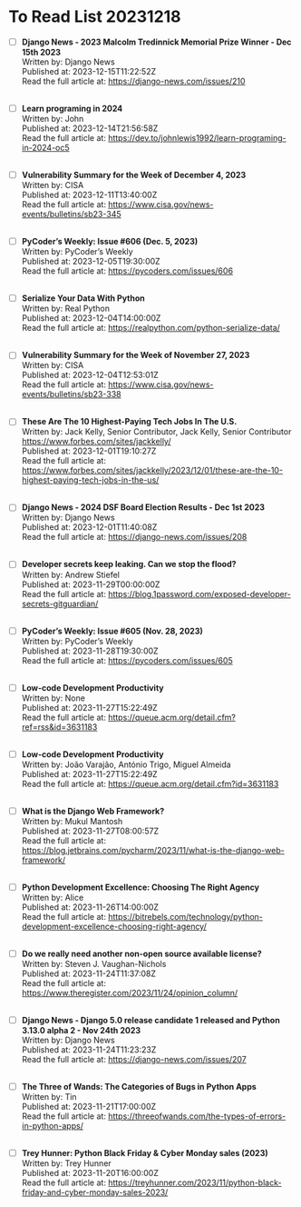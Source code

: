 # To Read List 20231218
- [ ] <b>Django News - 2023 Malcolm Tredinnick Memorial Prize Winner - Dec 15th 2023</b> </br>Written by: Django News </br>Published at: 2023-12-15T11:22:52Z </br>Read the full article at: https://django-news.com/issues/210 </br> </br>

- [ ] <b>Learn programing in 2024</b> </br>Written by: John </br>Published at: 2023-12-14T21:56:58Z </br>Read the full article at: https://dev.to/johnlewis1992/learn-programing-in-2024-oc5 </br> </br>

- [ ] <b>Vulnerability Summary for the Week of December 4, 2023</b> </br>Written by: CISA </br>Published at: 2023-12-11T13:40:00Z </br>Read the full article at: https://www.cisa.gov/news-events/bulletins/sb23-345 </br> </br>

- [ ] <b>PyCoder’s Weekly: Issue #606 (Dec. 5, 2023)</b> </br>Written by: PyCoder’s Weekly </br>Published at: 2023-12-05T19:30:00Z </br>Read the full article at: https://pycoders.com/issues/606 </br> </br>

- [ ] <b>Serialize Your Data With Python</b> </br>Written by: Real Python </br>Published at: 2023-12-04T14:00:00Z </br>Read the full article at: https://realpython.com/python-serialize-data/ </br> </br>

- [ ] <b>Vulnerability Summary for the Week of November 27, 2023</b> </br>Written by: CISA </br>Published at: 2023-12-04T12:53:01Z </br>Read the full article at: https://www.cisa.gov/news-events/bulletins/sb23-338 </br> </br>

- [ ] <b>These Are The 10 Highest-Paying Tech Jobs In The U.S.</b> </br>Written by: Jack Kelly, Senior Contributor, 
 Jack Kelly, Senior Contributor
 https://www.forbes.com/sites/jackkelly/ </br>Published at: 2023-12-01T19:10:27Z </br>Read the full article at: https://www.forbes.com/sites/jackkelly/2023/12/01/these-are-the-10-highest-paying-tech-jobs-in-the-us/ </br> </br>

- [ ] <b>Django News - 2024 DSF Board Election Results - Dec 1st 2023</b> </br>Written by: Django News </br>Published at: 2023-12-01T11:40:08Z </br>Read the full article at: https://django-news.com/issues/208 </br> </br>

- [ ] <b>Developer secrets keep leaking. Can we stop the flood?</b> </br>Written by: Andrew Stiefel </br>Published at: 2023-11-29T00:00:00Z </br>Read the full article at: https://blog.1password.com/exposed-developer-secrets-gitguardian/ </br> </br>

- [ ] <b>PyCoder’s Weekly: Issue #605 (Nov. 28, 2023)</b> </br>Written by: PyCoder’s Weekly </br>Published at: 2023-11-28T19:30:00Z </br>Read the full article at: https://pycoders.com/issues/605 </br> </br>

- [ ] <b>Low-code Development Productivity</b> </br>Written by: None </br>Published at: 2023-11-27T15:22:49Z </br>Read the full article at: https://queue.acm.org/detail.cfm?ref=rss&id=3631183 </br> </br>

- [ ] <b>Low-code Development Productivity</b> </br>Written by: João Varajão, António Trigo, Miguel Almeida </br>Published at: 2023-11-27T15:22:49Z </br>Read the full article at: https://queue.acm.org/detail.cfm?id=3631183 </br> </br>

- [ ] <b>What is the Django Web Framework?</b> </br>Written by: Mukul Mantosh </br>Published at: 2023-11-27T08:00:57Z </br>Read the full article at: https://blog.jetbrains.com/pycharm/2023/11/what-is-the-django-web-framework/ </br> </br>

- [ ] <b>Python Development Excellence: Choosing The Right Agency</b> </br>Written by: Alice </br>Published at: 2023-11-26T14:00:00Z </br>Read the full article at: https://bitrebels.com/technology/python-development-excellence-choosing-right-agency/ </br> </br>

- [ ] <b>Do we really need another non-open source available license?</b> </br>Written by: Steven J. Vaughan-Nichols </br>Published at: 2023-11-24T11:37:08Z </br>Read the full article at: https://www.theregister.com/2023/11/24/opinion_column/ </br> </br>

- [ ] <b>Django News - Django 5.0 release candidate 1 released and Python 3.13.0 alpha 2 - Nov 24th 2023</b> </br>Written by: Django News </br>Published at: 2023-11-24T11:23:23Z </br>Read the full article at: https://django-news.com/issues/207 </br> </br>

- [ ] <b>The Three of Wands: The Categories of Bugs in Python Apps</b> </br>Written by: Tin </br>Published at: 2023-11-21T17:00:00Z </br>Read the full article at: https://threeofwands.com/the-types-of-errors-in-python-apps/ </br> </br>

- [ ] <b>Trey Hunner: Python Black Friday & Cyber Monday sales (2023)</b> </br>Written by: Trey Hunner </br>Published at: 2023-11-20T16:00:00Z </br>Read the full article at: https://treyhunner.com/2023/11/python-black-friday-and-cyber-monday-sales-2023/ </br> </br>

